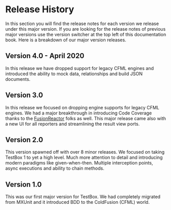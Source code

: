# Release History

In this section you will find the release notes for each version we release under this major version.  If you are looking for the release notes of previous major versions use the version switcher at the top left of this documentation book.  Here is a breakdown of our major version releases.

## Version 4.0 - April 2020

In this release we have dropped support for legacy CFML engines and introduced the ability  to mock data, relationships and build JSON documents.

## Version 3.0

In this release we focused on dropping engine supports for legacy CFML engines.  We had a major breakthrough in introducing Code Coverage thanks to the [FusionReactor](https://www.fusion-reactor.com/) folks as well.  This major release came also with a new UI for all reporters and streamlining the result view ports.

## Version 2.0

This version spawned off with over 8 minor releases.  We focused on taking TestBox 1 to yet a high level.  Much more attention to detail and introducing modern paradigms like given-when-then.  Multiple interception points, async executions and ability to chain methods.

## Version 1.0

This was our first major version for TestBox.  We had completely migrated from MXUnit and it introduced BDD to the ColdFusion \(CFML\) world.


